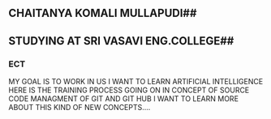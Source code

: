 ## CHAITANYA KOMALI MULLAPUDI##
## STUDYING AT SRI VASAVI ENG.COLLEGE##
### ECT ## 
MY GOAL IS TO WORK IN US
I WANT TO LEARN ARTIFICIAL INTELLIGENCE
HERE IS THE TRAINING PROCESS GOING ON IN CONCEPT OF SOURCE CODE MANAGMENT OF GIT AND GIT HUB
I WANT TO LEARN MORE ABOUT THIS KIND OF NEW CONCEPTS....
